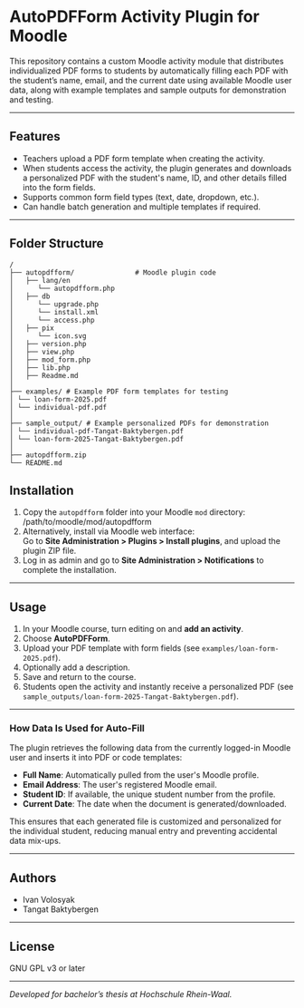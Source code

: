 # AutoPDFForm Activity Plugin for Moodle

This repository contains a custom Moodle activity module that distributes individualized PDF forms to students by automatically filling each PDF with the student’s name, email, and the current date using available Moodle user data, along with example templates and sample outputs for demonstration and testing.

---

## Features

- Teachers upload a PDF form template when creating the activity.
- When students access the activity, the plugin generates and downloads a personalized PDF with the student's name, ID, and other details filled into the form fields.
- Supports common form field types (text, date, dropdown, etc.).
- Can handle batch generation and multiple templates if required.

---

## Folder Structure

```
/
├── autopdfform/               # Moodle plugin code
│   ├── lang/en
│      └── autopdfform.php
│   ├── db
│      └── upgrade.php
│      └── install.xml
│      └── access.php
│   ├── pix
│      └── icon.svg
│   ├── version.php
│   ├── view.php
│   ├── mod_form.php
│   ├── lib.php
│   ├── Readme.md
│
├── examples/ # Example PDF form templates for testing
│ └── loan-form-2025.pdf
│ └── individual-pdf.pdf
│
├── sample_output/ # Example personalized PDFs for demonstration
│ └── individual-pdf-Tangat-Baktybergen.pdf
│ └── loan-form-2025-Tangat-Baktybergen.pdf
│
├── autopdfform.zip  
└── README.md
```

## Installation

1. Copy the `autopdfform` folder into your Moodle `mod` directory:  
/path/to/moodle/mod/autopdfform
2. Alternatively, install via Moodle web interface:  
Go to **Site Administration > Plugins > Install plugins**, and upload the plugin ZIP file.
3. Log in as admin and go to **Site Administration > Notifications** to complete the installation.

---

## Usage

1. In your Moodle course, turn editing on and **add an activity**.
2. Choose **AutoPDFForm**.
3. Upload your PDF template with form fields (see `examples/loan-form-2025.pdf`).
4. Optionally add a description.
5. Save and return to the course.
6. Students open the activity and instantly receive a personalized PDF (see `sample_outputs/loan-form-2025-Tangat-Baktybergen.pdf`).

---
### How Data Is Used for Auto-Fill

The plugin retrieves the following data from the currently logged-in Moodle user and inserts it into PDF or code templates:
- **Full Name**: Automatically pulled from the user's Moodle profile.
- **Email Address**: The user's registered Moodle email.
- **Student ID**: If available, the unique student number from the profile.
- **Current Date**: The date when the document is generated/downloaded.

This ensures that each generated file is customized and personalized for the individual student, reducing manual entry and preventing accidental data mix-ups.

---

## Authors

- Ivan Volosyak
- Tangat Baktybergen

---

## License

GNU GPL v3 or later

---

*Developed for bachelor’s thesis at Hochschule Rhein-Waal.*
